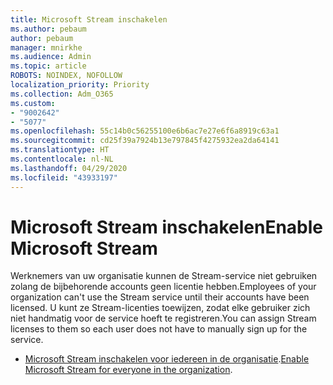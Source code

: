 ```yaml
---
title: Microsoft Stream inschakelen
ms.author: pebaum
author: pebaum
manager: mnirkhe
ms.audience: Admin
ms.topic: article
ROBOTS: NOINDEX, NOFOLLOW
localization_priority: Priority
ms.collection: Adm_O365
ms.custom:
- "9002642"
- "5077"
ms.openlocfilehash: 55c14b0c56255100e6b6ac7e27e6f6a8919c63a1
ms.sourcegitcommit: cd25f39a7924b13e797845f4275932ea2da64141
ms.translationtype: HT
ms.contentlocale: nl-NL
ms.lasthandoff: 04/29/2020
ms.locfileid: "43933197"
---
```

# <a name="enable-microsoft-stream"></a><span data-ttu-id="02436-102">Microsoft Stream inschakelen</span><span class="sxs-lookup"><span data-stu-id="02436-102">Enable Microsoft Stream</span></span>

<span data-ttu-id="02436-103">Werknemers van uw organisatie kunnen de Stream-service niet gebruiken zolang de bijbehorende accounts geen licentie hebben.</span><span class="sxs-lookup"><span data-stu-id="02436-103">Employees of your organization can't use the Stream service until their accounts have been licensed.</span></span> <span data-ttu-id="02436-104">U kunt ze Stream-licenties toewijzen, zodat elke gebruiker zich niet handmatig voor de service hoeft te registreren.</span><span class="sxs-lookup"><span data-stu-id="02436-104">You can assign Stream licenses to them so each user does not have to manually sign up for the service.</span></span>

- <span data-ttu-id="02436-105">[Microsoft Stream inschakelen voor iedereen in de organisatie](https://docs.microsoft.com/stream/assign-user-licenses).</span><span class="sxs-lookup"><span data-stu-id="02436-105">[Enable Microsoft Stream for everyone in the organization](https://docs.microsoft.com/stream/assign-user-licenses).</span></span>
